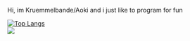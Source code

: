 Hi, im Kruemmelbande/Aoki and i just like to program for fun

[![Top Langs](https://github-readme-stats.vercel.app/api/top-langs/?username=kruemmelbande&theme=radical)](https://github.com/anuraghazra/github-readme-stats)  
![](https://komarev.com/ghpvc/?username=kruemmelbande)  
